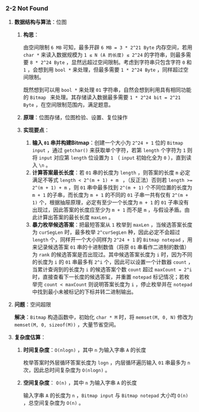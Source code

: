 ### 2-2 Not Found

1. **数据结构与算法**：位图

   1. **构思**：

      由空间限制 `6 MB` 可知，最多开辟 `6 MB = 3 * 2^21 Byte` 内存空间，若用 `char *` 来读入数据规模为 `1 ≤ N (A 的长度) ≤ 2^24` 的字符串，则最多需要 `8 * 2^24 Byte` ，显然远超过空间限制。考虑到字符串只包含字符 `0` 和 `1` ，会想到用 `bool *` 来处理，但最多需要 `1 * 2^24 Byte` ，同样超过空间限制。

      既然想到可以用 `bool *` 来处理 `01` 字符串，自然会想到利用具有相同功能的 `Bitmap ` 来处理。其存储读入数据最多需要 `1 * 2^24 bit = 2^21 Byte` ，在空间限制范围内，满足题意。

   2. **原理**：位图存储，位图检验、设置、复位操作

   3. **实现要点**：

      1. **输入 `01` 串并构建Bitmap**：创建一个大小为 `2^24 + 1` 位的 `Bitmap input` ，通过 `getchar()` 来获取单个字符，若第 `length` 个字符为 `1` 则将 `input` 对应第 `length` 位设置为 `1` （ `input` 初始化全为 `0` ），直到读入 `\n` 。
      2. **计算答案最长长度**：若 `01` 串的长度为 `length` ，则答案的长度 `m` 必定满足不等式 `length < 2^(m + 1) + m ` ，（反正法）否则若 `length >= 2^(m + 1) + m` ，则 `01` 串中最多找到 `2^(m + 1)` 个不同位置的长度为 `m + 1` 的子串，而长度为 `m + 1` 的不同的 `01` 子串一共有仅有 `2^(m + 1)` 个，根据抽屉原理，必定有至少一个长度为 `m + 1` 的 `01` 子串没有出现过，因此答案的长度应至少为 `m + 1` 而不是 `m` ，与假设矛盾。由此计算出答案的最长长度 `maxLen` 。
      3. **暴力枚举候选答案**：把最短答案从 `1` 枚举到 `maxLen` ，当候选答案长度为 `curSegLen` 时，最多枚举 `2^curSegLen` 种，因此必定不会超过 `length` 个，同样开一个大小同样为 `2^24 + 1` 的 `Bitmap notepad` ，用来记录候选答案 `01` 串的十进制数值（将原 `01` 串看作二进制的数值）为 `rank` 的候选答案是否出现过。其中候选答案长度为 `i` 时，因为不同的长度为 `i` 的 `01` 串最多有 `2^i` 个，因此可以设置一个计数器 `count` ，当累计查询到的长度为 `i` 的候选答案个数 `count` 超过 `maxCount = 2^i` 时，直接查看下一长度的候选答案，并重置 `notepad` 标记情况；若枚举完 `count < maxCount` 则说明答案长度为 `i` ，停止枚举并在 `notepad` 中找到最小未被标记的下标并转二进制输出。

2. **问题**：空间超限

   **解决**：`Bitmap` 构造函数中，初始化 `char * M` 时，将 `memset(M, 0, N)` 修改为 `memset(M, 0, sizeof(M))` ，大量节省空间。

3. **复杂度估算**：

   1. **时间复杂度**：`O(nlogn)` ，其中 `n` 为输入字串 `A` 的长度

      枚举答案时外层循环答案长度为 `logn` ，内层循环遍历输入 `01` 串最多为 `n` 次，因此总时间复杂度为 `O(nlogn)` 。

   2. **空间复杂度**： `O(n)` ，其中 `n` 为输入字串 `A` 的长度

      输入字串 `A` 的长度为 `n` ，`Bitmap input` 与 `Bitmap notepad` 大小均 `O(n)` ，总空间复杂度为 `O(n)` 。

